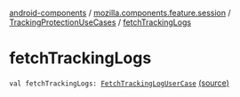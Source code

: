 [android-components](../../index.md) / [mozilla.components.feature.session](../index.md) / [TrackingProtectionUseCases](index.md) / [fetchTrackingLogs](./fetch-tracking-logs.md)

# fetchTrackingLogs

`val fetchTrackingLogs: `[`FetchTrackingLogUserCase`](-fetch-tracking-log-user-case/index.md) [(source)](https://github.com/mozilla-mobile/android-components/blob/master/components/feature/session/src/main/java/mozilla/components/feature/session/TrackingProtectionUseCases.kt#L149)